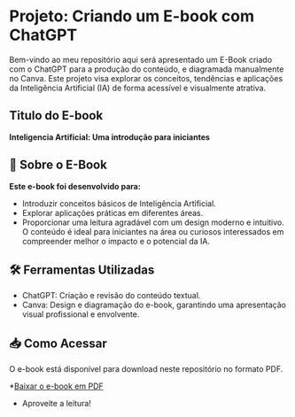# Projeto: Criando um E-book com ChatGPT
Bem-vindo ao  meu repositório aqui será apresentado um  E-Book criado com o ChatGPT para a produção do conteúdo, 
e diagramada manualmente no Canva. Este projeto visa explorar os conceitos, tendências e aplicações da Inteligência Artificial (IA) de forma acessível e visualmente atrativa.
## Titulo do E-book
**Inteligencia Artificial: Uma introdução para iniciantes**

## 📘 Sobre o E-Book
**Este e-book foi desenvolvido para:**

* Introduzir conceitos básicos de Inteligência Artificial.
* Explorar aplicações práticas em diferentes áreas.
* Proporcionar uma leitura agradável com um design moderno e intuitivo.
O conteúdo é ideal para iniciantes na área ou curiosos interessados em compreender melhor o impacto e o potencial da IA.

## 🛠 Ferramentas Utilizadas
* ChatGPT: Criação e revisão do conteúdo textual.
* Canva: Design e diagramação do e-book, garantindo uma apresentação visual profissional e envolvente.

## 📥 Como Acessar
O e-book está disponível para download neste repositório no formato PDF.

*[Baixar o e-book em PDF](./[book-inteligencia-artificial.pdf)

* Aproveite a leitura!
